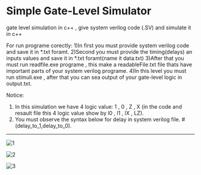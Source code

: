 # Simple Gate-Level Simulator
gate level simulation in c++ ,  give system verilog code (.SV) and simulate it in c++

For run programe corectly:
1)In first you must provide system verilog code and save it in *.txt foramt.
2)Second you must provide the timing(delays) an inputs values and save it in *.txt foramt(name it data.txt)
3)After that you must run readfile.exe programe , this make a readableFile.txt file thats have important parts of your system verilog programe.
4)In this level you must run stimuli.exe , after that you can sea output of your gate-level logic in output.txt.

Notice:
1) In this simulation we have 4 logic value: 1 , 0 , Z , X (in the code and resault file this 4 logic value show by l0 , l1 , lX , LZ).
2) You must observe the syntax below for delay in system verilog file.
          #(delay_to_1,delay_to_0).
          
**************************************************************************************************************************************************	

![1](https://user-images.githubusercontent.com/80327162/110479173-5fa8a800-80fa-11eb-9e7e-c7699eede5e8.PNG)


![2](https://user-images.githubusercontent.com/80327162/110479191-633c2f00-80fa-11eb-84ea-74220054f87e.PNG)


![3](https://user-images.githubusercontent.com/80327162/110479230-69caa680-80fa-11eb-8fa9-93cf039b411f.PNG)
